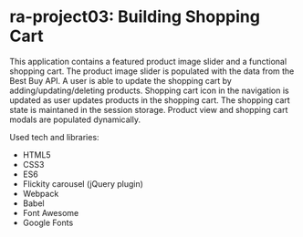 # ra-project03: Building Shopping Cart

This application contains a featured product image slider and a functional shopping cart. The product image slider is populated with the data from the Best Buy API. A user is able to update the shopping cart by adding/updating/deleting products. Shopping cart icon in the navigation is updated as user updates products in the shopping cart. The shopping cart state is maintaned in the session storage. Product view and shopping cart modals are populated dynamically. 

Used tech and libraries:

- HTML5
- CSS3
- ES6
- Flickity carousel (jQuery plugin)
- Webpack
- Babel
- Font Awesome
- Google Fonts
